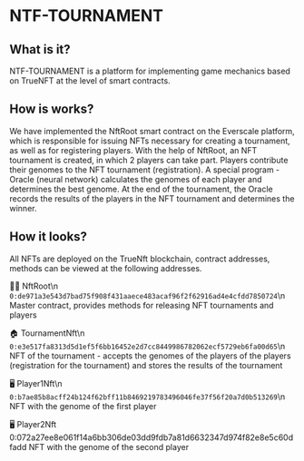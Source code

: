 # NTF-TOURNAMENT

<h2>What is it?</h2>
  NTF-TOURNAMENT is a platform for implementing game mechanics based on TrueNFT at the level of smart contracts.
  
<h2>How is works?</h2>
  We have implemented the NftRoot smart contract on the Everscale platform, which is responsible for issuing NFTs necessary for creating a tournament, as well as for registering players.
  With the help of NftRoot, an NFT tournament is created, in which 2 players can take part.
Players contribute their genomes to the NFT tournament (registration). A special program - Oracle (neural network) calculates the genomes of each player and determines the best genome.
  At the end of the tournament, the Oracle records the results of the players in the NFT tournament and determines the winner.

<h2>How it looks?</h2>
  All NFTs are deployed on the TrueNft blockchain, contract addresses, methods can be viewed at the following addresses.
    
👩‍🚀 NftRoot\n
```0:de971a3e543d7bad75f908f431aaece483acaf96f2f62916ad4e4cfdd7850724```\n
Master contract, provides methods for releasing NFT tournaments and players

🏠 TournamentNft\n
```0:e3e517fa8313d5d1ef5f6bb16452e2d7cc8449986782062ecf5729eb6fa00d65```\n
NFT of the tournament - accepts the genomes of the players of the players (registration for the tournament) and stores the results of the tournament

🖥 Player1Nft\n
```0:b7ae85b8acff24b124f62bff11b8469219783496046fe37f56f20a7d0b513269```\n
NFT with the genome of the first player
  
🖥 Player2Nft
0:072a27ee8e061f14a6bb306de03dd9fdb7a81d6632347d974f82e8e5c60dfadd
NFT with the genome of the second player
